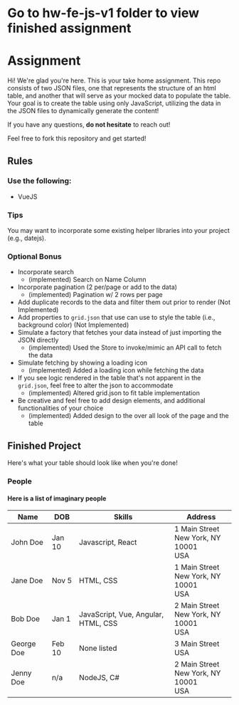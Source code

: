 # Go to hw-fe-js-v1 folder to view finished assignment
# Assignment

Hi! We're glad you're here. This is your take home assignment. This repo consists of two JSON files, one that represents the structure of an html table, and another that will serve as your mocked data to populate the table. Your goal is to create the table using only JavaScript, utilizing the data in the JSON files to dynamically generate the content!

If you have any questions, **do not hesitate** to reach out!

Feel free to fork this repository and get started!

## Rules

### Use the following:

- VueJS

### Tips

You may want to incorporate some existing helper libraries into your project (e.g., datejs). 

### Optional Bonus

- Incorporate search
  - (implemented) Search on Name Column
- Incorporate pagination (2 per/page or add to the data)
  - (implemented) Pagination w/ 2 rows per page
- Add duplicate records to the data and filter them out prior to render (Not Implemented)
- Add properties to `grid.json` that use can use to style the table (i.e., background color) (Not Implemented)
- Simulate a factory that fetches your data instead of just importing the JSON directly
  - (implemented) Used the Store to invoke/mimic an API call to fetch the data
- Simulate fetching by showing a loading icon
  - (implemented) Added a loading icon while fetching the data
- If you see logic rendered in the table that's not apparent in the `grid.json`, feel free to alter the json to accommodate
  - (implemented) Altered grid.json to fit table implementation 
- Be creative and feel free to add design elements, and additional functionalities of your choice
  - (implemented) Added design to the over all look of the page and the table

## Finished Project

Here's what your table should look like when you're done!

### People
#### Here is a list of imaginary people

<table>
  <thead>
    <tr>
      <th>Name</th>
      <th>DOB</th>
      <th>Skills</th>
      <th>Address</th>
    </tr>
  </thead>
  <tbody>
    <tr>
      <td>John Doe</td>
      <td>Jan 10</td>
      <td>Javascript, React</td>
      <td>1 Main Street<br>New York, NY 10001<br>USA</td>      
    </tr>
    <tr>
      <td>Jane Doe</td>
      <td>Nov 5</td>
      <td>HTML, CSS</td>
      <td>1 Main Street<br>New York, NY 10001<br>USA</td>      
    </tr>
    <tr>
      <td>Bob Doe</td>
      <td>Jan 1</td>
      <td>JavaScript, Vue, Angular, HTML, CSS</td>
      <td>2 Main Street<br>New York, NY 10001<br>USA</td>      
    </tr>
    <tr>
      <td>George Doe</td>
      <td>Feb 10</td>
      <td>None listed</td>
      <td>3 Main Street<br>USA</td>      
    </tr>
    <tr>
      <td>Jenny Doe</td>
      <td>n/a</td>
      <td>NodeJS, C#</td>
      <td>2 Main Street<br>New York, NY 10001<br>USA</td>      
    </tr>
  </tbody>
</table>




